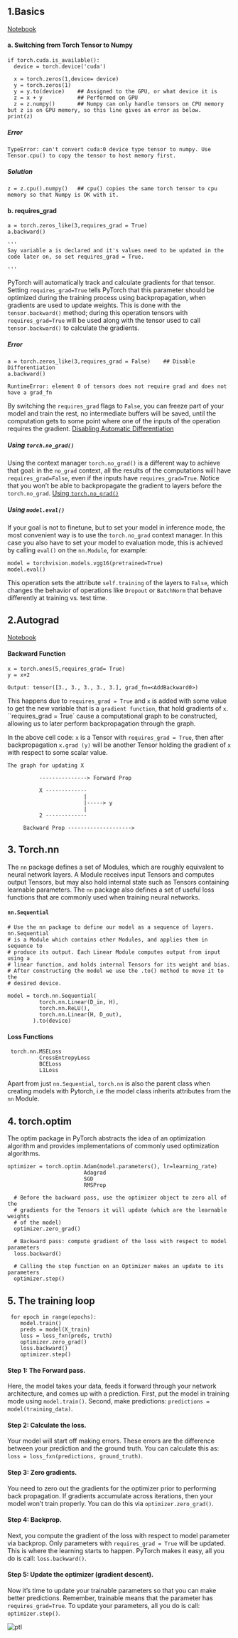 ## 1.Basics 

  [Notebook](https://github.com/Mohit-robo/Deep_Learning/blob/main/Pytorch_series/Advance/basics.ipynb)
  
  #### a. Switching from Torch Tensor to Numpy
  
    if torch.cuda.is_available():
      device = torch.device('cuda')

      x = torch.zeros(1,device= device)
      y = torch.zeros(1)
      y = y.to(device)    ## Assigned to the GPU, or what device it is
      z = x + y           ## Performed on GPU
      z = z.numpy()       ## Numpy can only handle tensors on CPU memory but z is on GPU memory, so this line gives an error as below.
    print(z)
  ##### Error
  
    TypeError: can't convert cuda:0 device type tensor to numpy. Use Tensor.cpu() to copy the tensor to host memory first.
  ##### Solution
  
    z = z.cpu().numpy()   ## cpu() copies the same torch tensor to cpu memory so that Numpy is OK with it. 
  
 #### b. requires_grad
 
    a = torch.zeros_like(3,requires_grad = True)
    a.backward()
    
    '''
    Say variable a is declared and it's values need to be updated in the code later on, so set requires_grad = True. 
    
    '''
  PyTorch will automatically track and calculate gradients for that tensor. 
  Setting `requires_grad=True` tells PyTorch that this parameter should be optimized during the training process using backpropagation, when gradients are used
  to update weights. This is done with the `tensor.backward()` method; during this operation tensors with `requires_grad=True` will be used along with the tensor used     to call `tensor.backward()` to calculate the gradients.
  ##### Error
  
    a = torch.zeros_like(3,requires_grad = False)    ## Disable Differentiation
    a.backward()
    
    RuntimeError: element 0 of tensors does not require grad and does not have a grad_fn
    
  By switching the `requires_grad` flags to `False`, you can freeze part of your model and train the rest, no intermediate buffers will be saved, until the computation   gets to some point where one of the inputs of the operation requires the gradient. [Disabling Automatic Differentiation](https://aman.ai/primers/pytorch/#disabling-automatic-differentiation)
  
  ##### Using `torch.no_grad()`
  
  Using the context manager `torch.no_grad()` is a different way to achieve that goal: in the `no_grad` context, all the results of the computations will have        `requires_grad=False`, even if the inputs have `requires_grad=True`.
  Notice that you won’t be able to backpropagate the gradient to layers before the `torch.no_grad`. [Using `torch.no_grad()`](https://aman.ai/primers/pytorch/#using-torchno_grad)
  
##### Using `model.eval()`

If your goal is not to finetune, but to set your model in inference mode, the most convenient way is to use the `torch.no_grad` context manager. In this case you also have to set your model to evaluation mode, this is achieved by calling `eval()` on the `nn.Module`, for example:

    model = torchvision.models.vgg16(pretrained=True)
    model.eval()
    
This operation sets the attribute `self.training` of the layers to `False`, which changes the behavior of operations like `Dropout` or `BatchNorm` that behave differently at training vs. test time.

## 2.Autograd

[Notebook](https://github.com/Mohit-robo/Deep_Learning/blob/main/Pytorch_series/Advance/autograd.ipynb)

#### Backward Function
    x = torch.ones(5,requires_grad= True)
    y = x+2
    
    Output: tensor([3., 3., 3., 3., 3.], grad_fn=<AddBackward0>)
    
  This happens due to `requires_grad = True` and `x` is added with some value to get the new variable that is a `gradient function`, that hold gradients of `x`.  
  ``requires_grad = True` cause a computational graph to be constructed, allowing us to later perform backpropagation through the graph. 
  
  In the above cell code:
  `x` is a Tensor with `requires_grad = True`, then after backpropagation `x.grad (y)` will be another Tensor holding the gradient of `x` with respect to some scalar     value.
  
    The graph for updating X 
        
              ---------------> Forward Prop
              
              X -------------
                            |
                            |-----> y
                            |
              2 -------------
              
         Backward Prop -------------------->                     
                            
                           
## 3. Torch.nn
       
   The `nn` package defines a set of Modules, which are roughly equivalent to neural network layers. A Module receives input Tensors and computes output Tensors, but may also hold internal state such as Tensors containing learnable parameters. The `nn` package also defines a set of useful loss functions that are commonly used when training neural networks.

#### `nn.Sequential`

    # Use the nn package to define our model as a sequence of layers. nn.Sequential
    # is a Module which contains other Modules, and applies them in sequence to
    # produce its output. Each Linear Module computes output from input using a
    # linear function, and holds internal Tensors for its weight and bias.
    # After constructing the model we use the .to() method to move it to the
    # desired device.
    
    model = torch.nn.Sequential(
              torch.nn.Linear(D_in, H),
              torch.nn.ReLU(),
              torch.nn.Linear(H, D_out),
            ).to(device)           

#### Loss Functions
     
     torch.nn.MSELoss
              CrossEntropyLoss
              BCELoss
              L1Loss
              
  Apart from just `nn.Sequential`, `torch.nn` is also the parent class when creating models with Pytorch, i.e the model class inherits attributes from the `nn` Module.

## 4. torch.optim
  
  The optim package in PyTorch abstracts the idea of an optimization algorithm and provides implementations of commonly used optimization algorithms.
  
    optimizer = torch.optim.Adam(model.parameters(), lr=learning_rate)
                            Adagrad
                            SGD
                            RMSProp

      # Before the backward pass, use the optimizer object to zero all of the
      # gradients for the Tensors it will update (which are the learnable weights
      # of the model)
      optimizer.zero_grad()

      # Backward pass: compute gradient of the loss with respect to model parameters
      loss.backward()

      # Calling the step function on an Optimizer makes an update to its parameters
      optimizer.step()

## 5. The training loop

     for epoch in range(epochs):
        model.train()
        preds = model(X_train)
        loss = loss_fxn(preds, truth)
        optimizer.zero_grad()
        loss.backward()
        optimizer.step()   

  #### Step 1: The Forward pass.
  
  Here, the model takes your data, feeds it forward through your network architecture, and comes up with a prediction.
  First, put the model in training mode using `model.train()`.
  Second, make predictions: `predictions = model(training_data)`.
  
  #### Step 2: Calculate the loss.
  
  Your model will start off making errors.
  These errors are the difference between your prediction and the ground truth.
  You can calculate this as: `loss = loss_fxn(predictions, ground_truth)`.
  
  #### Step 3: Zero gradients.
  
  You need to zero out the gradients for the optimizer prior to performing back propagation.
  If gradients accumulate across iterations, then your model won’t train properly.
  You can do this via `optimizer.zero_grad()`.
  
  #### Step 4: Backprop.
  
  Next, you compute the gradient of the loss with respect to model parameter via backprop.
  Only parameters with `requires_grad = True` will be updated.
  This is where the learning starts to happen.
  PyTorch makes it easy, all you do is call: `loss.backward()`.
  
  #### Step 5: Update the optimizer (gradient descent).
  
  Now it’s time to update your trainable parameters so that you can make better predictions.
  Remember, trainable means that the parameter has `requires_grad=True`.
  To update your parameters, all you do is call: `optimizer.step()`.
  
![ptl](https://user-images.githubusercontent.com/82194525/196495949-b5c1e70f-dbd0-43b7-832a-6fa73a0c47c3.jpeg)

  
